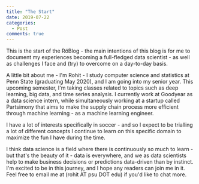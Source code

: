 ```yaml
---
title: "The Start"
date: 2019-07-22
categories:
  - Post
comments: true
---
```


This is the start of the RöBlog - the main intentions of this blog is for me to document my experiences becoming a full-fledged data scientist - as well as challenges I face and (try) to overcome on a day-to-day basis. 

A little bit about me - I'm Rohit - I study computer science and statistics at Penn State (graduating May 2020), and I am going into my senior year. This upcoming semester, I'm taking classes related to topics such as deep learning, big data, and time series analysis. I currently work at Goodyear as a data science intern, while simultaneously working at a startup called Partsimony that aims to make the supply chain process more efficient through machine learning - as a machine learning engineer. 

I have a lot of interests specifically in soccer - and so I expect to be trialling a lot of different concepts I continue to learn on this specific domain to maximize the fun I have during the time.

I think data science is a field where there is continuously so much to learn - but that's the beauty of it - data is everywhere, and we as data scientists help to make business decisions or predictions data-driven than by instinct. I'm excited to be in this journey, and I hope any readers can join me in it. Feel free to email me at (rohit AT psu DOT edu) if you'd like to chat more.
